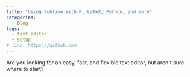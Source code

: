 ```yaml
---
title: "Using Sublime with R, LaTeX, Python, and more"
categories:
  - Blog
tags:
  - text editor
  - setup
# link: https://github.com
---
```




Are you looking for an easy, fast, and flexible text editor, but aren't sure where to start? 